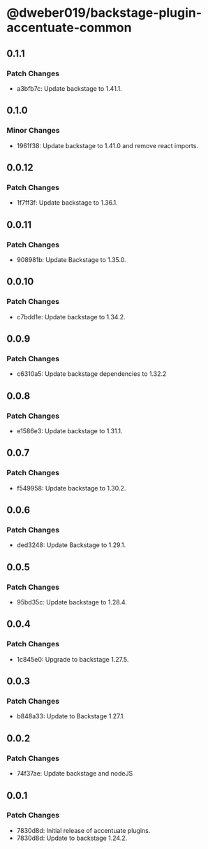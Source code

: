# @dweber019/backstage-plugin-accentuate-common

## 0.1.1

### Patch Changes

- a3bfb7c: Update backstage to 1.41.1.

## 0.1.0

### Minor Changes

- 1961f38: Update backstage to 1.41.0 and remove react imports.

## 0.0.12

### Patch Changes

- 1f7ff3f: Update backstage to 1.36.1.

## 0.0.11

### Patch Changes

- 908981b: Update Backstage to 1.35.0.

## 0.0.10

### Patch Changes

- c7bdd1e: Update backstage to 1.34.2.

## 0.0.9

### Patch Changes

- c6310a5: Update backstage dependencies to 1.32.2

## 0.0.8

### Patch Changes

- e1586e3: Update backstage to 1.31.1.

## 0.0.7

### Patch Changes

- f549958: Update backstage to 1.30.2.

## 0.0.6

### Patch Changes

- ded3248: Update Backstage to 1.29.1.

## 0.0.5

### Patch Changes

- 95bd35c: Update backstage to 1.28.4.

## 0.0.4

### Patch Changes

- 1c845e0: Upgrade to backstage 1.27.5.

## 0.0.3

### Patch Changes

- b848a33: Update to Backstage 1.27.1.

## 0.0.2

### Patch Changes

- 74f37ae: Update backstage and nodeJS

## 0.0.1

### Patch Changes

- 7830d8d: Initial release of accentuate plugins.
- 7830d8d: Update to backstage 1.24.2.
